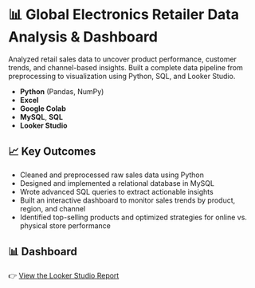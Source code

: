 # 📊 Global Electronics Retailer Data Analysis & Dashboard

Analyzed retail sales data to uncover product performance, customer trends, and channel-based insights.
Built a complete data pipeline from preprocessing to visualization using Python, SQL, and Looker Studio.

- **Python** (Pandas, NumPy)
- **Excel**
- **Google Colab**
- **MySQL**, **SQL**
- **Looker Studio**

## 📈 Key Outcomes
- Cleaned and preprocessed raw sales data using Python
- Designed and implemented a relational database in MySQL
- Wrote advanced SQL queries to extract actionable insights
- Built an interactive dashboard to monitor sales trends by product, region, and channel
- Identified top-selling products and optimized strategies for online vs. physical store performance

## 📊 Dashboard
👉 [View the Looker Studio Report](https://lookerstudio.google.com/reporting/266dd8fe-1b1f-4b99-a358-18bef42e13cc)


